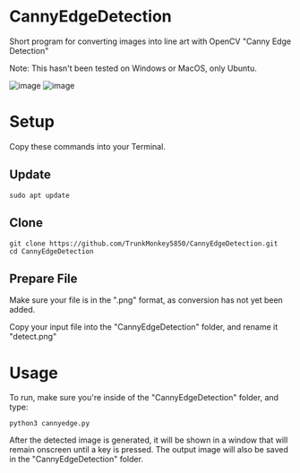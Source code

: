 # CannyEdgeDetection

Short program for converting images into line art with OpenCV "Canny Edge Detection"

Note: This hasn't been tested on Windows or MacOS, only Ubuntu. 

![image](https://user-images.githubusercontent.com/62955316/125382042-90277980-e35a-11eb-9dbf-cf7140a57ff2.png)
![image](https://user-images.githubusercontent.com/62955316/125383599-42f8d700-e35d-11eb-88d1-da22cd50aa87.png)

# Setup

Copy these commands into your Terminal.

## Update
```
sudo apt update
```

## Clone
```
git clone https://github.com/TrunkMonkey5850/CannyEdgeDetection.git
cd CannyEdgeDetection
```

## Prepare File

Make sure your file is in the ".png" format, as conversion has not yet been added.

Copy your input file into the "CannyEdgeDetection" folder, and rename it "detect.png"

# Usage

To run, make sure you're inside of the "CannyEdgeDetection" folder, and type:
```
python3 cannyedge.py
```

After the detected image is generated, it will be shown in a window that will remain onscreen until a key is pressed.
The output image will also be saved in the "CannyEdgeDetection" folder.
